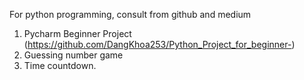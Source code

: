 For python programming, consult from github and medium 

1. Pycharm Beginner Project (https://github.com/DangKhoa253/Python_Project_for_beginner-)
2. Guessing number game 
3. Time countdown.

